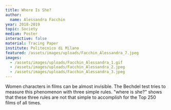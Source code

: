 ```yaml
---
title: Where Is She?
author:
  name: Alessandra Facchin
year: 2018-2019
topic: Society
medium: Poster
interactive: false
material: Tracing Paper
institute: Politecnico di Milano
featured: /assets/images/uploads/Facchin_Alessandra_7.jpeg
images:
  - /assets/images/uploads/Facchin_Alessandra_1.gif
  - /assets/images/uploads/Facchin_Alessandra_2.jpeg
  - /assets/images/uploads/Facchin_Alessandra_3.jpeg
---
```

Women characters in films can be almost invisible. The Bechdel test tries to measure this phenomenon with three simple rules. "where is she?" shows that these three rules are not that simple to accomplish for the Top 250 films of all times.
